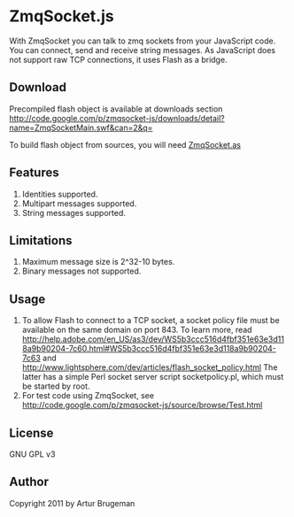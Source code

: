 # ZmqSocket.js

With ZmqSocket you can talk to zmq sockets from your JavaScript code. You can connect, send and receive string messages. As JavaScript does not support raw TCP connections, it uses Flash as a bridge. 

 
## Download

Precompiled flash object is available at downloads section
 http://code.google.com/p/zmqsocket-js/downloads/detail?name=ZmqSocketMain.swf&can=2&q=

To build flash object from sources, you will need [ZmqSocket.as](ZmqSocket.as)

## Features

1. Identities supported.
2. Multipart messages supported.
3. String messages supported.


## Limitations
1. Maximum message size is 2^32-10 bytes.
2. Binary messages not supported.
 

## Usage

1. To allow Flash to connect to a TCP socket, a socket
   policy file must be available on the same domain
   on port 843. To learn more, read 
   http://help.adobe.com/en_US/as3/dev/WS5b3ccc516d4fbf351e63e3d118a9b90204-7c60.html#WS5b3ccc516d4fbf351e63e3d118a9b90204-7c63 
   and http://www.lightsphere.com/dev/articles/flash_socket_policy.html
   The latter has a simple Perl socket server script
   socketpolicy.pl, which must be started by root.
2. For test code using ZmqSocket, see 
   http://code.google.com/p/zmqsocket-js/source/browse/Test.html



 License
 -------
 GNU GPL v3


 Author
 ------
 Copyright 2011 by Artur Brugeman

  
